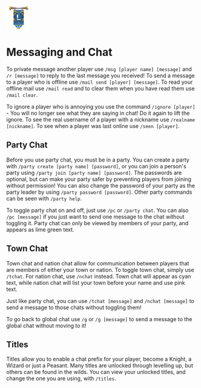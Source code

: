 ![ribbon](L-ribbon.png) 

# Messaging and Chat

To private message another player use `/msg [player name] [message]` and `/r [message]` to reply to the last message you received!
To send a message to a player who is offline use `/mail send [player] [message]`.
To read your offline mail use `/mail read` and to clear them when you have read them use `/mail clear`.

To ignore a player who is annoying you use the command `/ignore [player]` - You will no longer see what they are saying in chat! Do it again to lift the ignore.
To see the real username of a player with a nickname use `/realname [nickname]`.
To see when a player was last online use `/seen [player]`.

## Party Chat
Before you use party chat, you must be in a party. You can create a party with `/party create [party name] [password]`, or you can join a person's party using `/party join [party name] [password]`. The passwords are optional, but can make your party safer by preventing players from joining without permission! You can also change the password of your party as the party leader by using `/party password [password]`. Other party commands can be seen with `/party help`.

To toggle party chat on and off, just use `/pc` or `/party chat`. You can also `/pc [message]` if you just want to send one message to the chat without toggling it. Party chat can only be viewed by members of your party, and appears as lime green text.

## Town Chat
Town chat and nation chat allow for communication between players that are members of either your town or nation. To toggle town chat, simply use `/tchat`. For nation chat, use `/nchat` instead. Town chat will appear as cyan text, while nation chat will list your town before your name and use pink text. 

Just like party chat, you can use `/tchat [message]` and `/nchat [message]` to send a message to those chats without toggling them!

To go back to global chat use `/g` or `/g [message]` to send a message to the global chat without moving to it!

## Titles
Titles allow you to enable a chat prefix for your player, become a Knight, a Wizard or just a Peasant.
Many titles are unlocked through levelling up, but others can be found in the wilds.
You can view your unlocked titles, and change the one you are using, with `/titles`.
